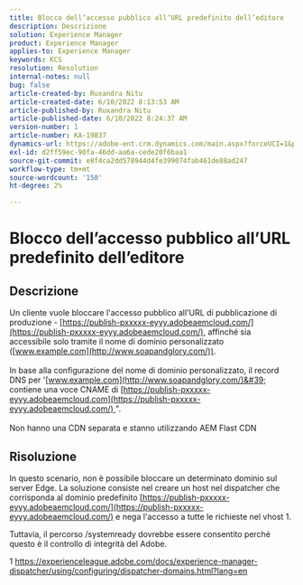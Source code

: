 ```yaml
---
title: Blocco dell’accesso pubblico all’URL predefinito dell’editore
description: Descrizione
solution: Experience Manager
product: Experience Manager
applies-to: Experience Manager
keywords: KCS
resolution: Resolution
internal-notes: null
bug: false
article-created-by: Ruxandra Nitu
article-created-date: 6/10/2022 8:13:53 AM
article-published-by: Ruxandra Nitu
article-published-date: 6/10/2022 8:24:37 AM
version-number: 1
article-number: KA-19837
dynamics-url: https://adobe-ent.crm.dynamics.com/main.aspx?forceUCI=1&pagetype=entityrecord&etn=knowledgearticle&id=59764c3e-95e8-ec11-bb3c-000d3a3b17fa
exl-id: d2ff59ec-90fa-46dd-aa6a-cede20f6baa1
source-git-commit: e8f4ca2dd578944d4fe399074fab461de88ad247
workflow-type: tm+mt
source-wordcount: '150'
ht-degree: 2%

---
```


# Blocco dell’accesso pubblico all’URL predefinito dell’editore

## Descrizione

Un cliente vuole bloccare l&#39;accesso pubblico all&#39;URL di pubblicazione di produzione - [https://publish-pxxxxx-eyyy.adobeaemcloud.com/](https://publish-pxxxxx-eyyy.adobeaemcloud.com/), affinché sia accessibile solo tramite il nome di dominio personalizzato ([www.example.com](http://www.soapandglory.com/)). <br><br>In base alla configurazione del nome di dominio personalizzato, il record DNS per &#39;[www.example.com](http://www.soapandglory.com/)&#39; contiene una voce CNAME di [https://publish-pxxxxx-eyyy.adobeaemcloud.com](https://publish-pxxxxx-eyyy.adobeaemcloud.com/) &quot;. <br><br>Non hanno una CDN separata e stanno utilizzando AEM Flast CDN

## Risoluzione


In questo scenario, non è possibile bloccare un determinato dominio sul server Edge.
La soluzione consiste nel creare un host nel dispatcher che corrisponda al dominio predefinito [https://publish-pxxxxx-eyyy.adobeaemcloud.com/](https://publish-pxxxxx-eyyy.adobeaemcloud.com/) e nega l&#39;accesso a tutte le richieste nel vhost 1.

Tuttavia, il percorso /systemready dovrebbe essere consentito perché questo è il controllo di integrità del Adobe.

1 https://experienceleague.adobe.com/docs/experience-manager-dispatcher/using/configuring/dispatcher-domains.html?lang=en
